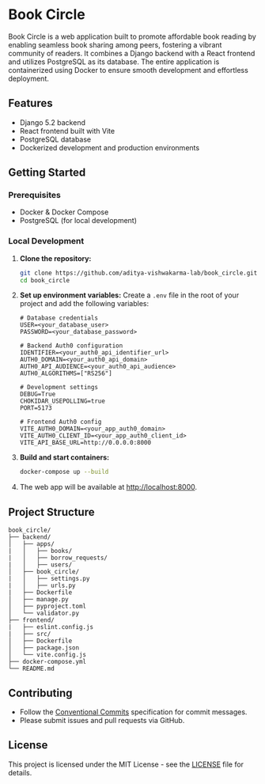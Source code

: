 # Book Circle

Book Circle is a web application built to promote affordable book reading by enabling seamless book sharing among peers, fostering a vibrant community of readers. It combines a Django backend with a React frontend and utilizes PostgreSQL as its database. The entire application is containerized using Docker to ensure smooth development and effortless deployment.

## Features

- Django 5.2 backend
- React frontend built with Vite
- PostgreSQL database
- Dockerized development and production environments

## Getting Started

### Prerequisites

- Docker & Docker Compose
- PostgreSQL (for local development)

### Local Development

1. **Clone the repository:**
   ```sh
   git clone https://github.com/aditya-vishwakarma-lab/book_circle.git
   cd book_circle
   ```

2. **Set up environment variables:**
   Create a `.env` file in the root of your project and add the following variables:
   ```
   # Database credentials
   USER=<your_database_user>
   PASSWORD=<your_database_password>
   
   # Backend Auth0 configuration
   IDENTIFIER=<your_auth0_api_identifier_url>
   AUTH0_DOMAIN=<your_auth0_api_domain>  
   AUTH0_API_AUDIENCE=<your_auth0_api_audience>  
   AUTH0_ALGORITHMS=["RS256"]
   
   # Development settings
   DEBUG=True
   CHOKIDAR_USEPOLLING=true
   PORT=5173
   
   # Frontend Auth0 config
   VITE_AUTH0_DOMAIN=<your_app_auth0_domain>
   VITE_AUTH0_CLIENT_ID=<your_app_auth0_client_id>
   VITE_API_BASE_URL=http://0.0.0.0:8000

   ```


3. **Build and start containers:**
   ```sh
   docker-compose up --build
   ```

4. The web app will be available at [http://localhost:8000](http://localhost:8000).

## Project Structure

```
book_circle/
├── backend/
│   ├── apps/
|   │   ├── books/
|   │   ├── borrow_requests/
|   │   ├── users/
│   ├── book_circle/
|   │   ├── settings.py
|   │   ├── urls.py
|   ├── Dockerfile
│   ├── manage.py
│   ├── pyproject.toml
│   └── validator.py
├── frontend/
|   ├── eslint.config.js
|   ├── src/
│   ├── Dockerfile
│   ├── package.json
│   └── vite.config.js
├── docker-compose.yml
└── README.md
```

## Contributing

- Follow the [Conventional Commits](https://www.conventionalcommits.org/en/v1.0.0/) specification for commit messages.
- Please submit issues and pull requests via GitHub.

## License

This project is licensed under the MIT License - see the [LICENSE](LICENSE) file for details.
